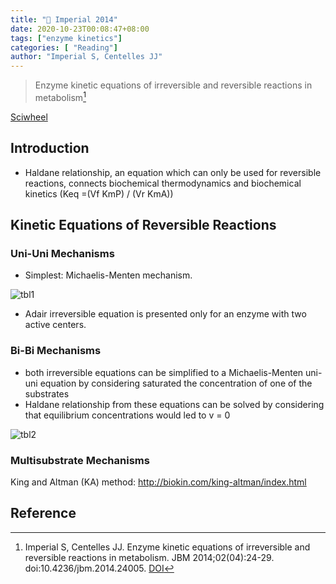 ```yaml
---
title: "📒 Imperial 2014"
date: 2020-10-23T00:08:47+08:00
tags: ["enzyme kinetics"]
categories: [ "Reading"]
author: "Imperial S, Centelles JJ"
---
```


> Enzyme kinetic equations of irreversible and reversible reactions in metabolism[^Imperial2014]

[Sciwheel](https://sciwheel.com/work/#/items/6173040)

<!--more-->

## Introduction
* Haldane relationship, an equation which can only be used for reversible reactions, connects biochemical thermodynamics and biochemical kinetics (Keq =(Vf KmP) / (Vr KmA))

## Kinetic Equations of Reversible Reactions
### Uni-Uni Mechanisms
* Simplest: Michaelis-Menten mechanism.

![tbl1](https://user-images.githubusercontent.com/40054455/86619038-78514300-bfec-11ea-8113-5a8f5b56570f.png)
* Adair irreversible equation is presented only for an enzyme with two active centers.

### Bi-Bi Mechanisms
* both irreversible equations can be simplified to a Michaelis-Menten uni-uni equation by considering saturated the concentration of one of the substrates
* Haldane relationship from these equations can be solved by considering that equilibrium concentrations would led to v = 0

![tbl2](https://user-images.githubusercontent.com/40054455/86619041-7a1b0680-bfec-11ea-910b-bc6fa13c713e.png)

### Multisubstrate Mechanisms
King and Altman (KA) method: http://biokin.com/king-altman/index.html

## Reference
[^Imperial2014]: Imperial S, Centelles JJ. Enzyme kinetic equations of irreversible and reversible reactions in metabolism. JBM 2014;02(04):24-29. doi:10.4236/jbm.2014.24005. [DOI](http://www.scirp.org/journal/doi.aspx?DOI=10.4236/jbm.2014.24005)
